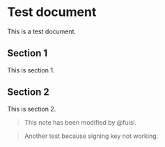 # Test document

This is a test document.

## Section 1

This is section 1.

## Section 2

This is section 2.

> This note has been modified by @fuisl.

> Another test because signing key not working.